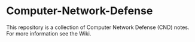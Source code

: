 # Computer-Network-Defense
This repository is a collection of Computer Network Defense (CND) notes.
For more information see the Wiki.
